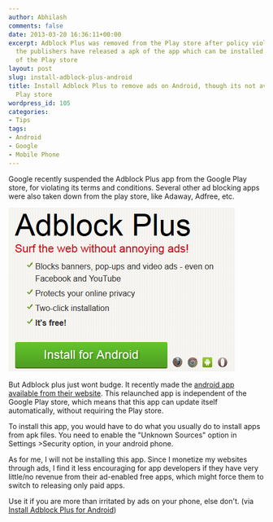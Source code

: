 ```yaml
---
author: Abhilash
comments: false
date: 2013-03-20 16:36:11+00:00
excerpt: Adblock Plus was removed from the Play store after policy violations. However,
  the publishers have released a apk of the app which can be installed for free, independent
  of the Play store
layout: post
slug: install-adblock-plus-android
title: Install Adblock Plus to remove ads on Android, though its not available in
  Play store
wordpress_id: 105
categories:
- Tips
tags:
- Android
- Google
- Mobile Phone
---
```


Google recently suspended the Adblock Plus app from the Google Play store, for violating its terms and conditions. Several other ad blocking apps were also taken down from the play store, like Adaway, Adfree, etc.

![android-adblock](images/android-adblock.png)

But Adblock plus just wont budge. It recently made the [android app available from their website](https://adblockplus.org/en/android-install). This relaunched app is independent of the Google Play store, which means that this app can update itself automatically, without requiring the Play store.

To install this app, you would have to do what you usually do to install apps from apk files. You need to enable the "Unknown Sources" option in Settings >Security option, in your android phone.

As for me, I will not be installing this app. Since I monetize my websites through ads, I find it less encouraging for app developers if they have very little/no revenue from their ad-enabled free apps, which might force them to switch to releasing only paid apps.

Use it if you are more than irritated by ads on your phone, else don't. (via [Install Adblock Plus for Android](https://adblockplus.org/en/android))
